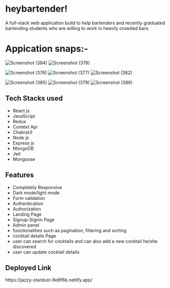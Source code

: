 # heybartender!
A full-stack web application build to help  bartenders and recently graduated bartending students who are willing to work in heavily crowded bars.



# Appication snaps:-
![Screenshot (384)](https://user-images.githubusercontent.com/107528641/232203637-a754623d-7f59-4395-9649-70f389d34a2a.png)
![Screenshot (378)](https://user-images.githubusercontent.com/107528641/232203697-b0c377cb-ab27-4335-b831-9cb5af37b57c.png)

![Screenshot (376)](https://user-images.githubusercontent.com/107528641/232203748-f27eaba7-7fe8-4325-8d12-d46bdabc41ed.png)
![Screenshot (377)](https://user-images.githubusercontent.com/107528641/232203770-e005613c-c190-4b32-a219-c49063df15fa.png)
![Screenshot (382)](https://user-images.githubusercontent.com/107528641/232203832-eb2baceb-fed4-49b4-b208-2c9e77e0c30d.png)

![Screenshot (385)](https://user-images.githubusercontent.com/107528641/232203861-07160170-2241-4a72-9be8-18aa3a517209.png)
![Screenshot (379)](https://user-images.githubusercontent.com/107528641/232203914-f4e6cd41-6a60-45a2-80ae-ea728ff4e0f9.png)
![Screenshot (386)](https://user-images.githubusercontent.com/107528641/232204515-ee5b1957-706c-4aae-8b1c-030a4dbea890.png)

<h2>Tech Stacks used</h2>
<ul>
<li>React js</li>
<li>JavaScript</li>
<li>Redux</li>
<li>Context Api</li>
<li>ChakraUI</li>
<li>Node js</li>
<li>Express js</li>
<li>MongoDB</li>
<li>Jwt</li>
<li>Mongoose</li>

</ul>

<h2>Features</h2>
<ul>
<li>Completely Responsive</li>
<li>Dark mode/light mode</li>
<li>Form validation</li>
<li>Authentication</li>
<li>Authorization</li>
<li>Landing Page</li>
<li>Signup-Signin Page</li>
<li>Admin panel</li>
<li>functionalities such as pagination, filtering and sorting</li>
<li>cocktail details Page</li>
<li>user can search for cocktails and can also add a new cocktail he/she discovered</li>
<li>user can update cocktail details</li>

</ul>

<h2>Deployed Link</h2>
<p>https://jazzy-stardust-9e8f6b.netlify.app/<p>


